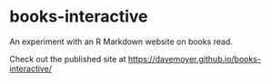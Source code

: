 # books-interactive
An experiment with an R Markdown website on books read.

Check out the published site at https://davemoyer.github.io/books-interactive/
